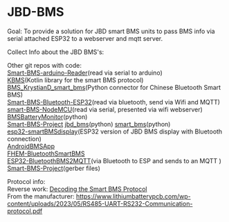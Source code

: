 # JBD-BMS

Goal: To provide a solution for JBD smart BMS units to pass BMS info via serial attached ESP32 to a webserver and mqtt server. 

Collect Info about the JBD BMS's:<br>

Other git repos with code:<br>
[Smart-BMS-arduino-Reader](https://github.com/bres55/Smart-BMS-arduino-Reader)(read via serial to arduino)<br>
[KBMS](https://github.com/komputing/KBMS)(Kotlin library for the smart BMS protocol)<br>
[BMS_KrystianD_smart_bms](https://github.com/SoluTekSteam/37_BMS_KrystianD_smart_bms)(Python connector for Chinese Bluetooth Smart BMS)<br>
[Smart-BMS-Bluetooth-ESP32](https://github.com/iz3man/Smart-BMS-Bluetooth-ESP32)(read via bluetooth, send via Wifi and MQTT)<br>
[smart-BMS-NodeMCU](https://github.com/CRaccani/smart-BMS-NodeMCU)(read via serial, presented via wifi webserver)<br>
[BMSBatteryMonitor](https://github.com/tomcosk/BMSBatteryMonitor)(python)<br>
[Smart-BMS-Project](https://github.com/GrahamOB/Smart-BMS-Project)
[jbd_bms](https://github.com/RobotnikAutomation/jbd_bms)(python)
[smart_bms](https://github.com/KrystianD/smart_bms)(python)<br>
[esp32-smartBMSdisplay](https://github.com/wholybee/esp32-smartBMSdisplay)(ESP32 version of JBD BMS display with Bluetooth connection)<br>
[AndroidBMSApp](https://github.com/Jnnshschl/AndroidBMSApp)<br>
[FHEM-BluetoothSmartBMS](https://github.com/sw-home/FHEM-BluetoothSmartBMS)<br>
[ESP32-BluetoothBMS2MQTT](https://github.com/BeaverUI/ESP32-BluetoothBMS2MQTT)(via Bluetooth to ESP and sends to an MQTT )<br>
[Smart-BMS-Project](https://github.com/GrahamOB/Smart-BMS-Project)(gerber files)<br>



Protocol info:<br>
Reverse work: [Decoding the Smart BMS Protocol](https://blog.ja-ke.tech/2020/02/07/ltt-power-bms-chinese-protocol.html)<br>
From the manufacturer: https://www.lithiumbatterypcb.com/wp-content/uploads/2023/05/RS485-UART-RS232-Communication-protocol.pdf
